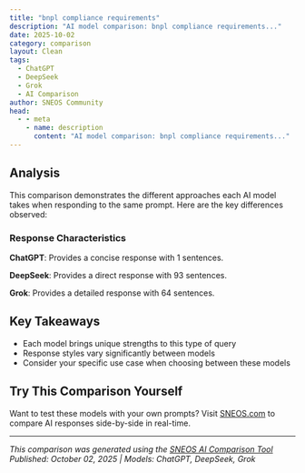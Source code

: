 ```yaml
---
title: "bnpl compliance requirements"
description: "AI model comparison: bnpl compliance requirements..."
date: 2025-10-02
category: comparison
layout: Clean
tags:
  - ChatGPT
  - DeepSeek
  - Grok
  - AI Comparison
author: SNEOS Community
head:
  - - meta
    - name: description
      content: "AI model comparison: bnpl compliance requirements..."
---
```


<ChatComparison
  title="bnpl compliance requirements"
  prompt="bnpl compliance requirements"
  :responses='{
    "ChatGPT": "\"BNPL\" refers to \"Buy Now, Pay Later,\" a growing payment option that allows consumers to make purchases and defer payment, typically without interest if paid within a specified period. However, as this payment method gains popularity, the regulatory landscape surrounding BNPL schemes has also evolved. Compliance requirements may vary by country or region, but they typically cover a few key areas:\n\n### 1. **Consumer Protection**\n   - **Transparency**: Clear disclosure of terms and conditions, including the total cost of credit, interest rates, fees, and payment schedules.\n   - **Right to Cancel**: Information about consumers&#x27; rights to cancel the agreement or return goods without penalty.\n   - **Collection Practices**: Fair and ethical debt collection practices to protect consumers from harassment.\n\n### 2. **Creditworthiness Assessment**\n   - **Affordability Checks**: Requirements to conduct assessments of a consumer&#x27;s financial ability to repay the loan to avoid over-indebtedness.\n   - **Data Usage**: Guidelines on how lenders can use consumer credit data, including obtaining consent and ensuring data accuracy.\n\n### 3. **Licensing and Registration**\n   - **Regulatory Approval**: Depending on the jurisdiction, BNPL providers may need to obtain licenses or register with financial regulatory authorities.\n   - **Deposit and Reserve Requirements**: In some jurisdictions, lenders may have to maintain a certain level of capital reserves.\n\n### 4. **Anti-Money Laundering (AML) and Know Your Customer (KYC)**\n   - **KYC Regulations**: Requirements to verify the identity of customers and assess the risk of money laundering or fraud.\n   - **AML Procedures**: Implementation of policies to detect and report suspicious transactions.\n\n### 5. **Marketing Practices**\n   - **Truthful Advertising**: Ensuring all marketing materials are not misleading and present accurate information about the terms and conditions of the BNPL service.\n   - **Target Audience Restrictions**: Avoiding marketing aimed at vulnerable populations or encouraging overconsumption.\n\n### 6. **Data Privacy and Security**\n   - **GDPR/CCPA Compliance**: Adherence to data protection regulations that govern the collection and processing of personal data.\n   - **Data Security Measures**: Implementing strong cybersecurity measures to protect customer information.\n\n### 7. **Reporting Requirements**\n   - **Regulatory Reporting**: Submission of regular reports to regulatory authorities, including details on lending practices and complaints received.\n   - **Credit Reporting**: Reporting BNPL accounts to credit bureaus to ensure accurate consumer credit profiles.\n\n### 8. **Dispute Resolution**\n   - **Complaints Handling**: Establishing effective processes for handling customer complaints or disputes related to BNPL agreements.\n   - **Ombudsman Schemes**: In some regions, being part of an external dispute resolution scheme may be required.\n\n### 9. **Financial Literacy Initiatives**\n   - **Consumer Education**: Providing resources to educate consumers about the implications of using BNPL services on their financial health.\n\n### Regions Specific Compliance:\n- **United States**: Regulatory frameworks differ by state, and compliance is primarily driven by state laws and various regulatory bodies, including the Consumer Financial Protection Bureau (CFPB).\n- **United Kingdom**: BNPL providers may fall under the oversight of the Financial Conduct Authority (FCA), which has specific regulations regarding consumer credit.\n- **European Union**: The Consumer Credit Directive (CCD) provides a regulatory framework, and individual countries may have more stringent requirements.\n- **Australia**: The Australian Securities and Investments Commission (ASIC) regulates BNPL services, and there are specific guidelines for consumer credit provisions.\n\n### Conclusion\nIn conclusion, BNPL compliance requirements are multifaceted and require a nuanced understanding of the applicable regulatory frameworks based on jurisdiction. BNPL companies need to stay informed about evolving regulations and best practices to ensure compliance and protect consumers. Always consult legal expertise for the most accurate and tailored advice.",
    "DeepSeek": "Of course. This is a complex and rapidly evolving area. Here is a comprehensive breakdown of BNPL compliance requirements, structured by key regulatory domains.\n\n### Executive Summary\n\nBNPL providers operate in a regulatory grey area that is quickly being clarified by lawmakers and regulators worldwide. While traditional credit laws often didn\u0027t capture BNPL\u0027s specific model, the industry is now facing significant compliance obligations related to **lending, consumer protection, anti-money laundering, and data privacy**.\n\n---\n\n### 1. Core Lending and Credit Compliance\n\nThis is the primary area of regulatory focus, as BNPL is fundamentally a form of credit.\n\n| Requirement | Traditional Credit Context | BNPL Application \u0026 Challenges |\n| :--- | :--- | :--- |\n| **Credit Licensing** | Most jurisdictions require lenders to be licensed. | BNPL providers must obtain the appropriate lending, loan servicing, or sales finance company licenses in each state or country they operate (e.g., California Finance Lenders Law, state banking licenses). |\n| **Truth in Lending / Disclosure** | Laws like the U.S. **Truth in Lending Act (TILA)** mandate clear disclosure of APR, fees, and payment schedule. | **The central debate:** Most BNPL \u0022pay in 4\u0022 plans have 0% interest, so they have often been exempt from TILA. However, regulators are pushing for TILA-like disclosures anyway. The CFPB has explicitly stated that BNPL is a form of credit and should provide clear, standard disclosures. |\n| **Fair Lending \u0026 Anti-Discrimination** | Laws like the U.S. **Equal Credit Opportunity Act (ECOA)** prohibit discrimination based on race, gender, etc. | BNPL providers must ensure their underwriting algorithms and models do not have a disparate impact on protected classes. This can be challenging with complex, non-traditional data. |\n| **Credit Bureaus \u0026 Reporting** | Lenders typically report payment history to credit bureaus. | Historically, most BNPL providers did **not** report on-time payments to major credit bureaus, but **did** report delinquencies to collections agencies. This is changing. **Requirement:** Ensure reporting practices are fair, accurate, and compliant with the **Fair Credit Reporting Act (FCRA)**. Many are now starting to report positive payment history. |\n| **Ability-to-Repay (ATR) \u0026 Underwriting** | Credit card issuers must consider a consumer\u0027s ability to repay. | BNPL underwriting is often very light, using soft credit checks. Regulators are concerned this leads to overextension. Emerging requirements are to implement robust, data-driven ATR assessments that are documented and non-discriminatory. |\n| **Fee Limitations (Usury Laws)** | States have caps on interest rates and fees. | Since most BNPL is 0% interest, they often avoid usury caps. However, **late fees** are a major focus. These must be reasonable, clearly disclosed, and compliant with state laws governing fee amounts. |\n\n---\n\n### 2. Consumer Protection \u0026 Unfair Practices\n\nRegulators are focused on how BNPL products are marketed and managed to prevent consumer harm.\n\n*   **Clear and Fair Advertising:** Marketing must not be deceptive. Phrases like \u0022interest-free\u0022 must be accurate, and the risks (like late fees) must be as prominent as the benefits.\n*   **Dispute Resolution \u0026 Error Handling:** BNPL providers must have clear, accessible, and timely processes for customers to dispute unauthorized transactions or billing errors, similar to the process for credit cards under **Regulation Z**.\n*   **Refunds and Merchant Disputes:** The provider\u0027s policies on refunds must be clear. If a consumer returns a product, the BNPL provider must process the refund promptly and accurately. Their liability model with merchants must be clear.\n*   **Prohibition of Unfair, Deceptive, or Abusive Acts or Practices (UDAAP):** This is a broad but powerful CFPB standard. Any practice that misleads consumers, takes unreasonable advantage of them, or causes unavoidable harm could be a UDAAP violation.\n\n---\n\n### 3. Anti-Money Laundering (AML) \u0026 Counter-Terrorist Financing (CTF)\n\nBNPL platforms can be exploited for financial crime.\n\n*   **Customer Identification Program (CIP):** While light-touch, providers must have procedures to verify the identity of their customers to a reasonable degree.\n*   **Transaction Monitoring:** Systems must be in place to detect suspicious patterns, such as rapid, high-value transactions that could indicate money muling or laundering.\n*   **Sanctions Screening:** Customers and transactions must be screened against government sanctions lists (e.g., OFAC in the U.S.).\n*   **Suspicious Activity Reporting (SAR):** If suspicious activity is detected, providers are obligated to file a SAR with the relevant financial intelligence unit (e.g., FinCEN in the U.S.).\n\n---\n\n### 4. Data Privacy \u0026 Security\n\nBNPL providers collect vast amounts of consumer and transaction data.\n\n*   **Data Protection Laws:** Must comply with regulations like the **California Consumer Privacy Act (CCPA)**, **General Data Protection Regulation (GDPR)** in Europe, and others. This includes rules on data collection consent, purpose limitation, and consumer rights to access or delete their data.\n*   **Financial Data Security:** Must implement robust safeguards to protect consumer data as defined by rules like the **Gramm-Leach-Bliley Act (GLBA) Safeguards Rule** in the U.S.\n*   **Ethical Use of Data:** The use of alternative data for underwriting must be fair, transparent, and not violate privacy expectations.\n\n---\n\n### 5. Key Regulatory Bodies \u0026 Geographic Variations\n\n*   **United States:**\n    *   **Consumer Financial Protection Bureau (CFPB):** The primary federal regulator. They have issued orders, conducted studies, and are explicitly bringing BNPL under a supervisory umbrella, expecting compliance with TILA/Reg Z, ECOA, and UDAAP.\n    *   **State Attorneys General \u0026 State Regulators:** Very active in enforcing state lending, licensing, and consumer protection laws.\n    *   **Federal Trade Commission (FTC):** Enforces laws against deceptive advertising and unfair business practices.\n\n*   **United Kingdom:**\n    *   **Financial Conduct Authority (FCA):** Has taken a strong stance. BNPL is now set to be brought under FCA regulation, requiring affordability checks, pre-contractual disclosures, and adherence to FCA consumer credit rules. The FCA has already enforced rules on BNPL advertising.\n\n*   **European Union:**\n    *   **Consumer Credit Directive (CCD):** The revised CCD will explicitly include BNPL products, requiring standardized credit information, a right of withdrawal, and strict advertising rules.\n\n*   **Australia:**\n    *   **Australian Securities \u0026 Investments Commission (ASIC):** Has been very proactive. BNPL providers must hold an Australian Credit License if they provide products that fall under the National Credit Act, and they must comply with design and distribution obligations (DDO) and target market determinations.\n\n---\n\n### Best Practices for BNPL Compliance\n\n1.  **Proactive Engagement with Regulators:** Don\u0027t wait for enforcement. Engage with the CFPB, FCA, and other relevant bodies.\n2.  **\u0022TILA-by-Choice\u0022 Disclosures:** Even if not strictly required, provide clear, standardized disclosures like the Schumer Box used for credit cards (loan amount, fees, schedule, APR if applicable).\n3.  **Invest in Robust Compliance Tech:** Implement systems for AML monitoring, fair lending analysis, data security, and credit reporting.\n4.  **Enhance Underwriting Models:** Move beyond simple checks to more sophisticated ATR assessments that are fair, transparent, and documented.\n5.  **Standardize Dispute \u0026 Refund Processes:** Create clear, consumer-friendly processes that align with best practices in the credit card industry.\n6.  **Comprehensive Employee Training:** Ensure all staff, especially those in marketing and customer service, understand the compliance landscape.\n\n**Disclaimer:** This is a general guide and not legal advice. The regulatory environment for BNPL is changing rapidly. Providers must consult with qualified legal counsel to understand the specific requirements for their business model and jurisdictions of operation.",
    "Grok": "Buy Now, Pay Later (BNPL) services are becoming increasingly popular as alternative payment solutions, allowing consumers to make purchases and pay for them in installments over time. However, as BNPL services have grown, so have regulatory and compliance requirements to ensure consumer protection, transparency, and fair practices. Below is an overview of typical BNPL compliance requirements, which may vary depending on the country or region:\n\n### 1. **Consumer Protection Laws**\n   - **Transparency in Terms and Conditions**: BNPL providers must clearly disclose terms, including interest rates (if applicable), fees, repayment schedules, and penalties for late payments. Hidden fees or unclear terms can lead to regulatory penalties.\n   - **Fair Lending Practices**: BNPL services must comply with anti-discrimination laws and ensure fair access to credit, avoiding predatory lending practices.\n   - **Cooling-Off Periods**: Some jurisdictions require BNPL providers to offer a cooling-off period during which consumers can cancel the agreement without penalty.\n\n### 2. **Credit Licensing and Regulation**\n   - In many regions, BNPL providers may need to obtain a license to operate as a credit provider. For instance:\n     - In the **UK**, BNPL is regulated by the Financial Conduct Authority (FCA) under consumer credit laws for certain agreements.\n     - In the **US**, BNPL providers may need to comply with state-level licensing requirements for lending.\n     - In **Australia**, BNPL providers like Afterpay are subject to the National Credit Code under the Australian Securities and Investments Commission (ASIC).\n   - Some jurisdictions classify BNPL as a form of credit, even if no interest is charged, requiring adherence to credit regulations.\n\n### 3. **Anti-Money Laundering (AML) and Know Your Customer (KYC)**\n   - BNPL providers must implement robust AML and KYC processes to prevent fraud, money laundering, and terrorist financing. This includes:\n     - Verifying customer identities.\n     - Monitoring transactions for suspicious activity.\n     - Reporting suspicious transactions to relevant authorities.\n   - Compliance with laws like the **Bank Secrecy Act (BSA)** in the US or the **EU\u2019s AML Directives** may be required.\n\n### 4. **Data Protection and Privacy**\n   - BNPL providers handle sensitive personal and financial data, so they must comply with data protection laws such as:\n     - **General Data Protection Regulation (GDPR)** in the EU.\n     - **California Consumer Privacy Act (CCPA)** in the US.\n     - **Personal Information Protection and Electronic Documents Act (PIPEDA)** in Canada.\n   - They must ensure secure storage of data, obtain explicit consent for data sharing, and provide customers with access to their data.\n\n### 5. **Credit Reporting and Affordability Checks**\n   - Some regions require BNPL providers to report customer payment histories to credit bureaus, impacting credit scores.\n   - Affordability assessments may be mandated to ensure consumers can repay without financial distress. For example, the UK\u2019s FCA has proposed stricter rules requiring affordability checks for BNPL users.\n\n### 6. **Advertising and Marketing Standards**\n   - BNPL providers must adhere to advertising regulations to avoid misleading claims. For example:\n     - Advertisements must not imply that BNPL is \u0022free money\u0022 or encourage reckless spending.\n     - Clear warnings about the risks of missed payments or over-indebtedness may be required.\n\n### 7. **Dispute Resolution and Complaints Handling**\n   - BNPL providers must have mechanisms in place for resolving disputes and handling customer complaints. This may include:\n     - Providing access to ombudsman services or independent dispute resolution bodies.\n     - Complying with regulatory timelines for responding to complaints.\n\n### 8. **Jurisdictional Variations**\n   Compliance requirements vary widely by region:\n   - **United States**: BNPL is largely unregulated at the federal level, but providers must comply with state lending laws, the Truth in Lending Act (TILA), and Consumer Financial Protection Bureau (CFPB) guidelines. The CFPB has been increasing scrutiny on BNPL providers.\n   - **European Union**: BNPL may fall under the EU Consumer Credit Directive, requiring transparency and consumer protections.\n   - **Australia**: BNPL providers must comply with ASIC guidelines, including responsible lending obligations under the National Consumer Credit Protection Act (NCCPA).\n   - **India**: BNPL services are subject to Reserve Bank of India (RBI) guidelines on digital lending and data protection under the Digital Personal Data Protection Act (DPDPA).\n\n### 9. **Merchant Compliance**\n   - BNPL providers often partner with merchants, requiring merchants to comply with terms of service and ensure proper disclosure of BNPL options at checkout.\n   - Merchants may also need to adhere to payment processing regulations, such as PCI DSS (Payment Card Industry Data Security Standard).\n\n### 10. **Emerging Regulations**\n   - As BNPL grows, many governments are introducing or considering new regulations. For example:\n     - The **UK** is planning to bring BNPL under FCA regulation with stricter rules on affordability and consumer protection.\n     - The **US CFPB** issued a report in 2022 highlighting risks like over-indebtedness and is exploring regulatory frameworks for BNPL.\n     - The **EU** is reviewing BNPL under the revised Consumer Credit Directive to address risks of over-indebtedness.\n\n### Steps for BNPL Providers to Ensure Compliance:\n1. **Stay Updated on Regulations**: Monitor changes in local and international laws affecting BNPL operations.\n2. **Implement Robust Systems**: Use technology for KYC, AML, and data protection compliance.\n3. **Engage Legal Experts**: Consult with legal and compliance professionals familiar with financial regulations in relevant jurisdictions.\n4. **Educate Consumers**: Provide clear, accessible information about terms, fees, and risks.\n5. **Audit and Monitor**: Regularly audit operations to ensure adherence to laws and address gaps.\n\n### Conclusion\nCompliance for BNPL providers is a complex and evolving field, as regulators worldwide adapt to the growth of this payment model. Providers must balance innovation with adherence to consumer protection, privacy, and financial regulations to avoid penalties and maintain trust. If you\u2019re operating or planning to launch a BNPL service, it\u2019s critical to consult with local legal and regulatory experts to ensure full compliance with applicable laws. If you have a specific region or concern in mind, feel free to provide more details for tailored guidance!"
  }'
  published-date="10:55"
/>

## Analysis

This comparison demonstrates the different approaches each AI model takes when responding to the same prompt. Here are the key differences observed:

### Response Characteristics

**ChatGPT**: Provides a concise response with 1 sentences. 

**DeepSeek**: Provides a direct response with 93 sentences. 

**Grok**: Provides a detailed response with 64 sentences. 

## Key Takeaways

- Each model brings unique strengths to this type of query
- Response styles vary significantly between models
- Consider your specific use case when choosing between these models

## Try This Comparison Yourself

Want to test these models with your own prompts? Visit [SNEOS.com](https://sneos.com) to compare AI responses side-by-side in real-time.

---

*This comparison was generated using the [SNEOS AI Comparison Tool](https://sneos.com)*
*Published: October 02, 2025 | Models: ChatGPT, DeepSeek, Grok*
